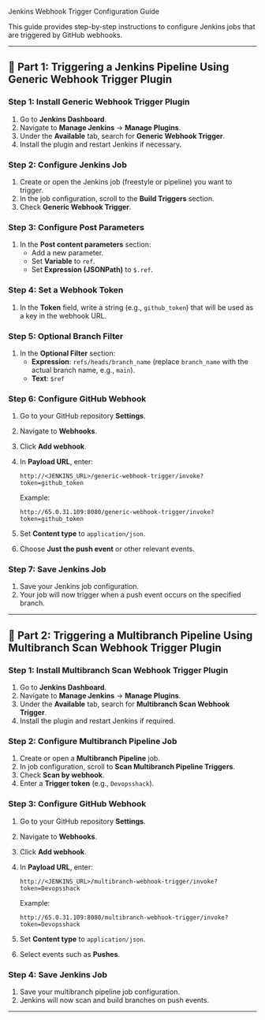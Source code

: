  Jenkins Webhook Trigger Configuration Guide

This guide provides step-by-step instructions to configure Jenkins jobs that are triggered by GitHub webhooks.

---

## 📌 Part 1: Triggering a Jenkins Pipeline Using Generic Webhook Trigger Plugin

### Step 1: Install Generic Webhook Trigger Plugin

1. Go to **Jenkins Dashboard**.
2. Navigate to **Manage Jenkins** → **Manage Plugins**.
3. Under the **Available** tab, search for **Generic Webhook Trigger**.
4. Install the plugin and restart Jenkins if necessary.

### Step 2: Configure Jenkins Job

1. Create or open the Jenkins job (freestyle or pipeline) you want to trigger.
2. In the job configuration, scroll to the **Build Triggers** section.
3. Check **Generic Webhook Trigger**.

### Step 3: Configure Post Parameters

1. In the **Post content parameters** section:
   - Add a new parameter.
   - Set **Variable** to `ref`.
   - Set **Expression (JSONPath)** to `$.ref`.

### Step 4: Set a Webhook Token

1. In the **Token** field, write a string (e.g., `github_token`) that will be used as a key in the webhook URL.

### Step 5: Optional Branch Filter

1. In the **Optional Filter** section:
   - **Expression**: `refs/heads/branch_name` (replace `branch_name` with the actual branch name, e.g., `main`).
   - **Text**: `$ref`

### Step 6: Configure GitHub Webhook

1. Go to your GitHub repository **Settings**.
2. Navigate to **Webhooks**.
3. Click **Add webhook**.
4. In **Payload URL**, enter:

   ```
   http://<JENKINS_URL>/generic-webhook-trigger/invoke?token=github_token
   ```

   Example:

   ```
   http://65.0.31.109:8080/generic-webhook-trigger/invoke?token=github_token
   ```

5. Set **Content type** to `application/json`.
6. Choose **Just the push event** or other relevant events.

### Step 7: Save Jenkins Job

1. Save your Jenkins job configuration.
2. Your job will now trigger when a push event occurs on the specified branch.

---

## 📌 Part 2: Triggering a Multibranch Pipeline Using Multibranch Scan Webhook Trigger Plugin

### Step 1: Install Multibranch Scan Webhook Trigger Plugin

1. Go to **Jenkins Dashboard**.
2. Navigate to **Manage Jenkins** → **Manage Plugins**.
3. Under the **Available** tab, search for **Multibranch Scan Webhook Trigger**.
4. Install the plugin and restart Jenkins if required.

### Step 2: Configure Multibranch Pipeline Job

1. Create or open a **Multibranch Pipeline** job.
2. In job configuration, scroll to **Scan Multibranch Pipeline Triggers**.
3. Check **Scan by webhook**.
4. Enter a **Trigger token** (e.g., `Devopsshack`).

### Step 3: Configure GitHub Webhook

1. Go to your GitHub repository **Settings**.
2. Navigate to **Webhooks**.
3. Click **Add webhook**.
4. In **Payload URL**, enter:

   ```
   http://<JENKINS_URL>/multibranch-webhook-trigger/invoke?token=Devopsshack
   ```

   Example:

   ```
   http://65.0.31.109:8080/multibranch-webhook-trigger/invoke?token=Devopsshack
   ```

5. Set **Content type** to `application/json`.
6. Select events such as **Pushes**.

### Step 4: Save Jenkins Job

1. Save your multibranch pipeline job configuration.
2. Jenkins will now scan and build branches on push events.

---


